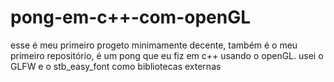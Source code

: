 # pong-em-c++-com-openGL
esse é meu primeiro progeto minimamente decente, também é o meu primeiro repositório, é um pong que eu fiz em c++ usando o openGL.
usei o GLFW e o stb_easy_font como bibliotecas externas

